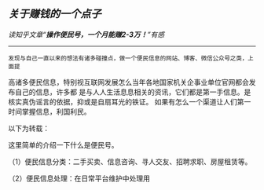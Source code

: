 ***关于赚钱的一个点子***
---

*读知乎文章“**操作便民号，一个月能赚2-3万！**”有感*

---
    发现与自己一直以来的想法有诸多碰撞点，做一个便民信息的网站、博客、微信公众号之类，上面提
高诸多便民信息，特别视互联网发展怎么当年各地国家机关企事业单位官网都会发布自己的信息，许多都
是与人人生活息息相关的资讯，它们都是第一手信息。是核实真伪谣言的依据，抑或是自扇耳光的铁证。
如果有怎么一个渠道让人们第一时间掌握信息，利国利民。


以下为转载：





这里简单的介绍一下什么是便民号。



（1）便民信息分类：二手买卖、信息咨询、寻人交友、招聘求职、房屋租赁等。



（2）便民信息处理：在日常平台维护中处理用
